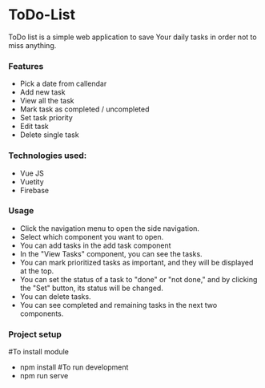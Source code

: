 # ToDo-List

ToDo list is a simple web application to save Your daily tasks in order not to miss anything.

### Features
* Pick a date from callendar
* Add new task
* View all the task
* Mark task as completed / uncompleted
* Set task priority
* Edit task
* Delete single task

### Technologies used:
* Vue JS
* Vuetity
* Firebase
  
### Usage
* Click the navigation menu to open the side navigation.
* Select which component you want to open.
* You can add tasks in the add task component
* In the "View Tasks" component, you can see the tasks.
* You can mark prioritized tasks as important, and they will be displayed at the top.
* You can set the status of a task to "done" or "not done," and by clicking the "Set" button, its status will be changed.
* You can delete tasks.
* You can see completed and remaining tasks in the next two components.
  
### Project setup
#To install module
* npm install
#To run development
* npm run serve
  


